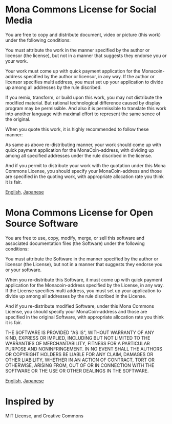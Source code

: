 # Mona Commons License for Social Media

You are free to copy and distribute document, video or picture (this work) under the following conditions:

You must attribute the work in the manner specified by the author or licensor (the license),
but not in a manner that suggests they endorse you or your work.

Your work must come up with quick payment application for the Monacoin-address specified by the author or licensor, in any way.
If the author or licensor specifies multi address, you must set up your application to divide up among all addresses by the rule discribed.

If you remix, transform, or build upon this work, you may not distribute the modified material.
But rational technological difference caused by display program may be permissible.
And also it is permissible to translate this work into another language with maximal effort to represent the same sence of the original.

When you quote this work, it is highly recommended to follow these manner:

As same as above re-distributing manner, your work should come up with quick payment application for the MonaCoin-address,
with dividing up among all specified addresses under the rule discribed in the license.

And if you permit to distribute your work with the quotation under this Mona Commons License,
you should specify your MonaCoin-address and those are specified in the quoting work, with appropriate allocation rate you think it is fair.

[English](https://github.com/MiddayJournal/MonaCommons/blob/master/License_en_sm.md), [Japanese](https://github.com/MiddayJournal/MonaCommons/blob/master/License_ja_sm.md)

# Mona Commons License for Open Source Software

You are free to use, copy, modify, merge, or sell this software and associated documentation files (the Software) under the following conditions:

You must attribute the Software in the manner specified by the author or licensor (the License),
but not in a manner that suggests they endorse you or your software.

When you re-distribute this Software, it must come up with quick payment application for the Monacoin-address specified by the License, in any way.
If the License specifies multi address, you must set up your application to divide up among all addresses by the rule discribed in the License.

And if you re-distribute modified Software, under this Mona Commons License,
you should specify your MonaCoin-address and those are specified in the original Software, with appropriate allocation rate you think it is fair.

THE SOFTWARE IS PROVIDED "AS IS", WITHOUT WARRANTY OF ANY KIND, EXPRESS OR IMPLIED, INCLUDING BUT NOT LIMITED TO THE WARRANTIES OF MERCHANTABILITY, FITNESS FOR A PARTICULAR PURPOSE AND NONINFRINGEMENT. IN NO EVENT SHALL THE AUTHORS OR COPYRIGHT HOLDERS BE LIABLE FOR ANY CLAIM, DAMAGES OR OTHER LIABILITY, WHETHER IN AN ACTION OF CONTRACT, TORT OR OTHERWISE, ARISING FROM, OUT OF OR IN CONNECTION WITH THE SOFTWARE OR THE USE OR OTHER DEALINGS IN THE SOFTWARE.

[English](https://github.com/MiddayJournal/MonaCommons/blob/master/License_en_oss.md), [Japanese](https://github.com/MiddayJournal/MonaCommons/blob/master/License_ja_oss.md)

# Inspired by

MIT License, and Creative Commons
